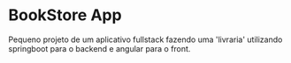 # BookStore App

Pequeno projeto de um aplicativo fullstack fazendo uma 'livraria' utilizando springboot para o backend e angular para o front.
